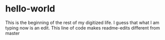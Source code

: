 # hello-world
This is the beginning of the rest of my digitized life.
I guess that what I am typing now is an edit. This line of code makes readme-edits different from master
